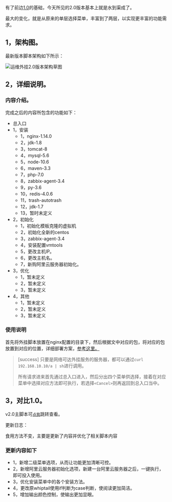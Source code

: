 有了前边[1.0](https://github.com/eryajf/shellabout/blob/master/yunweiwaigua.sh "1.0")的基础，今天所见的2.0版本基本上就是水到渠成了。

最大的变化，就是从原来的单层选择菜单，丰富到了两层，以实现更丰富的功能需求。

## 1，架构图。

最新版本脚本架构如下所示：

![运维外挂2.0版本架构草图](http://t.eryajf.net/imgs/2019/05/3a32f09d4f0208d5.jpg "运维外挂2.0版本架构草图")

## 2，详细说明。

### 内容介绍。

完成之后的内容所包含的功能如下：

- 总入口
 - 1，安装
   - 1，nginx-1.14.0
   - 2，jdk-1.8
   - 3，tomcat-8
   - 4，mysql-5.6
   - 5，node-10.6
   - 6，maven-3.3
   - 7，php-7.0
   - 8，zabbix-agent-3.4
   - 9，py-3.6
   - 10，redis-4.0.6
   - 11，trash-autotrash
   - 12，jdk-1.7
   - 13，暂时未定义
 - 2，初始化
   - 1，初始化模板克隆的虚拟机
   - 2，初始化全新的centos
   - 3，zabbix-agent-3.4
   - 4，安装配置vmtools
   - 5，更改主机IP。
   - 6，更改主机名。
   - 7，新购阿里云服务器初始化。
 - 3，优化
   - 1，暂未定义
   - 2，暂未定义
   - 3，暂未定义
 - 4，其他
   - 1，暂未定义
   - 2，暂未定义
   - 3，暂未定义

### 使用说明

首先将外挂脚本放置在nginx配置的目录下，然后根据文中对应的包，将对应的包放置到对应的位置，详细部署方案，[参考这里。](http://www.eryajf.net/1395.html "参考这里。")

>[success] 只要是网络可达外挂服务的服务器，都可以通过`curl 192.168.10.10/a | sh`进行调用。
>
>所有请求进来首先通过总入口进入，然后分出四个菜单供选择，接着在对应菜单中选择对应方法即可执行，若选择`<Cancel>`则再返回到总入口当中。

## 3，对比1.0。

v2.0主脚本可[`点我`](https://github.com/eryajf/magic-of-sysuse-scripts/blob/master/a)跳转查看。

更新日志：

食用方法不变，主要是更新了内容并优化了相关脚本内容

### 更新内容如下
- 1，新增二级菜单选项，从而让功能更加清晰可控。
- 2，新增阿里云服务器初始化选项，新建一台阿里云服务器之后，一键执行，即可投入使用。
- 3，优化安装菜单中的各个安装方法。
- 4，更改原whiptail使用if判断为case判断，使阅读更加简洁。
- 5，增加输出颜色控制，使输出更加显眼。
